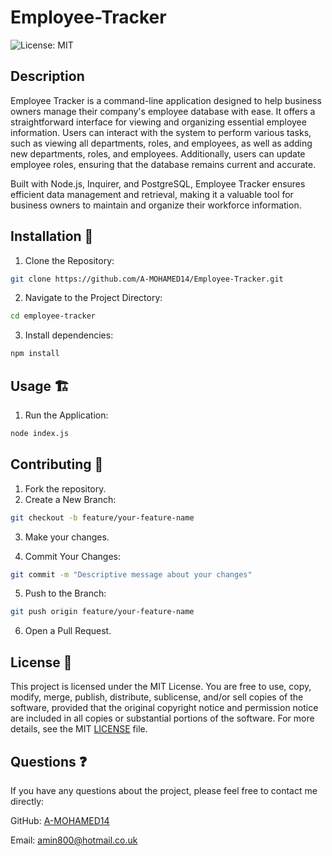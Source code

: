 # Employee-Tracker

![License: MIT](https://img.shields.io/badge/License-MIT-yellow.svg)

## Description

Employee Tracker is a command-line application designed to help business owners manage their company's employee database with ease. It offers a straightforward interface for viewing and organizing essential employee information. Users can interact with the system to perform various tasks, such as viewing all departments, roles, and employees, as well as adding new departments, roles, and employees. Additionally, users can update employee roles, ensuring that the database remains current and accurate.

Built with Node.js, Inquirer, and PostgreSQL, Employee Tracker ensures efficient data management and retrieval, making it a valuable tool for business owners to maintain and organize their workforce information.

## Installation 🚀

1. Clone the Repository:

```sh
git clone https://github.com/A-MOHAMED14/Employee-Tracker.git
```

2. Navigate to the Project Directory:

```sh
cd employee-tracker
```

3. Install dependencies:

```sh
npm install
```

## Usage 🏗️

1. Run the Application:

```sh
node index.js
```

## Contributing 🤝

1. Fork the repository.
2. Create a New Branch:

```sh
git checkout -b feature/your-feature-name
```

3. Make your changes.

4. Commit Your Changes:

```sh
git commit -m "Descriptive message about your changes"
```

5. Push to the Branch:

```sh
git push origin feature/your-feature-name
```

6. Open a Pull Request.

## License 📄

This project is licensed under the MIT License. You are free to use, copy, modify, merge, publish, distribute, sublicense, and/or sell copies of the software, provided that the original copyright notice and permission notice are included in all copies or substantial portions of the software. For more details, see the MIT [LICENSE](https://opensource.org/licenses/MIT) file.

## Questions ❓

If you have any questions about the project, please feel free to contact me directly:

GitHub: <a href="https://github.com/A-MOHAMED14">A-MOHAMED14</a>

Email: <a href="mailto:amin800@hotmail.co.uk">amin800@hotmail.co.uk</a>
